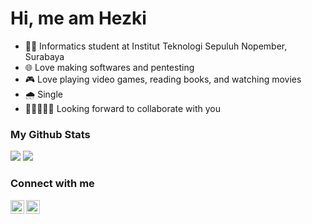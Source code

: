 # Hi, me am Hezki

- 👨‍🎓 Informatics student at Institut Teknologi Sepuluh Nopember, Surabaya
- 🌐 Love making softwares and pentesting
- 🎮 Love playing video games, reading books, and watching movies
- 🌧️ Single
- 👩🏻‍🤝‍🧑🏽 Looking forward to collaborate with you

### My Github Stats

<img src='https://github-readme-stats.vercel.app/api?username=bazoka-kaka&show_icons=true&count_private=true&theme=dracula' />
<img src='https://github-readme-stats.vercel.app/api/top-langs/?username=bazoka-kaka&layout=compact&theme=dracula&langs_count=8' />

### Connect with me

[<img align='left' src='https://cdn-icons.flaticon.com/png/512/3536/premium/3536505.png?token=exp=1645070032~hmac=bf4e3cb826b7f1149cafde1f567add4d' alt='linkedin' width='22px' />][linkedin]
[<img align='left' src='https://cdn-icons-png.flaticon.com/512/1006/1006669.png' alt='portofolio' width='22px' />][portofolio]

[linkedin]: https://www.linkedin.com/in/yehezkiel-wiradhika/
[portofolio]: https://portofolio-yehezkiel-wiradhika.herokuapp.com/

<br>
